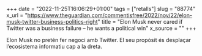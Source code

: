 +++
date = "2022-11-25T16:06:29+01:00"
tags = ["retalls"]
slug = "88774"
x_url = "https://www.theguardian.com/commentisfree/2022/nov/22/elon-musk-twitter-business-politics-right"
title = "Elon Musk never cared if Twitter was a business failure – he wants a political win"
x_source = ""
+++


Elon Musk no pretén fer negoci amb Twitter. El seu propòsit és desplaçar l’ecosistema informatiu cap a la dreta.
